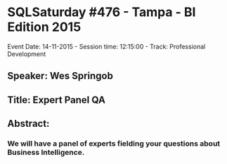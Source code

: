 # SQLSaturday #476 - Tampa - BI Edition 2015
Event Date: 14-11-2015 - Session time: 12:15:00 - Track: Professional Development
## Speaker: Wes Springob
## Title: Expert Panel  QA
## Abstract:
### We will have a  panel of experts fielding your questions about Business Intelligence.
